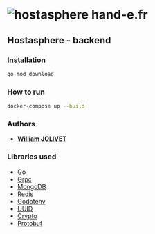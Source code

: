 # ![hostasphere](https://avatars.githubusercontent.com/u/164780978?s=30 "logo") hand-e.fr

## Hostasphere - backend

### Installation
```bash
go mod download
```

### How to run
```bash
docker-compose up --build
```

### Authors

- [**William JOLIVET**](https://github.com/WilliamJlvt)

### Libraries used
- [Go](https://golang.org/)
- [Grpc](https://grpc.io/)
- [MongoDB](https://www.mongodb.com/)
- [Redis](https://redis.io/)
- [Godotenv](https://github.com/joho/godotenv)
- [UUID](https://github.com/google/uuid)
- [Crypto](https://pkg.go.dev/golang.org/x/crypto)
- [Protobuf](https://pkg.go.dev/google.golang.org/protobuf)
